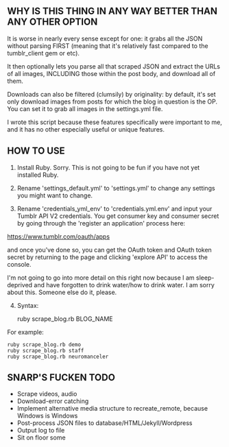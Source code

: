 WHY IS THIS THING IN ANY WAY BETTER THAN ANY OTHER OPTION
---------------------------------------------------------

It is worse in nearly every sense except for one: it grabs all the JSON without parsing FIRST (meaning that it's relatively fast compared to the tumblr_client gem or etc).

It then optionally lets you parse all that scraped JSON and extract the URLs of all images, INCLUDING those within the post body, and download all of them.

Downloads can also be filtered (clumsily) by originality: by default, it's set only download images from posts for which the blog in question is the OP. You can set it to grab all images in the settings.yml file.

I wrote this script because these features specifically were important to me, and it has no other especially useful or unique features.

HOW TO USE
----------

1) Install Ruby. Sorry. This is not going to be fun if you have not yet installed Ruby.

2) Rename 'settings_default.yml' to 'settings.yml' to change any settings you might want to change.

3) Rename 'credentials_yml_env' to 'credentials.yml.env' and input your Tumblr API V2 credentials. You get consumer key and consumer secret by going through the 'register an application' process here:

<https://www.tumblr.com/oauth/apps>

and once you've done so, you can get the OAuth token and OAuth token secret by returning to the page and clicking 'explore API' to access the console.

I'm not going to go into more detail on this right now because I am sleep-deprived and have forgotten to drink water/how to drink water. I am sorry about this. Someone else do it, please.

4) Syntax:

    ruby scrape_blog.rb BLOG_NAME

For example:

    ruby scrape_blog.rb demo
    ruby scrape_blog.rb staff
    ruby scrape_blog.rb neuromanceler

SNARP'S FUCKEN TODO
-------------------
  - Scrape videos, audio
  - Download-error catching
  - Implement alternative media structure to recreate_remote, because Windows is Windows
  - Post-process JSON files to database/HTML/Jekyll/Wordpress
  - Output log to file
  - Sit on floor some